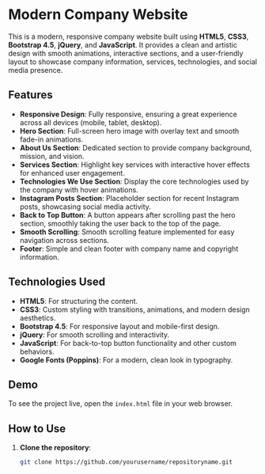# Modern Company Website

This is a modern, responsive company website built using **HTML5**, **CSS3**, **Bootstrap 4.5**, **jQuery**, and **JavaScript**. It provides a clean and artistic design with smooth animations, interactive sections, and a user-friendly layout to showcase company information, services, technologies, and social media presence.

## Features

- **Responsive Design**: Fully responsive, ensuring a great experience across all devices (mobile, tablet, desktop).
- **Hero Section**: Full-screen hero image with overlay text and smooth fade-in animations.
- **About Us Section**: Dedicated section to provide company background, mission, and vision.
- **Services Section**: Highlight key services with interactive hover effects for enhanced user engagement.
- **Technologies We Use Section**: Display the core technologies used by the company with hover animations.
- **Instagram Posts Section**: Placeholder section for recent Instagram posts, showcasing social media activity.
- **Back to Top Button**: A button appears after scrolling past the hero section, smoothly taking the user back to the top of the page.
- **Smooth Scrolling**: Smooth scrolling feature implemented for easy navigation across sections.
- **Footer**: Simple and clean footer with company name and copyright information.

## Technologies Used

- **HTML5**: For structuring the content.
- **CSS3**: Custom styling with transitions, animations, and modern design aesthetics.
- **Bootstrap 4.5**: For responsive layout and mobile-first design.
- **jQuery**: For smooth scrolling and interactivity.
- **JavaScript**: For back-to-top button functionality and other custom behaviors.
- **Google Fonts (Poppins)**: For a modern, clean look in typography.

## Demo

To see the project live, open the `index.html` file in your web browser.

## How to Use

1. **Clone the repository**:
   ```bash
   git clone https://github.com/yourusername/repositoryname.git
